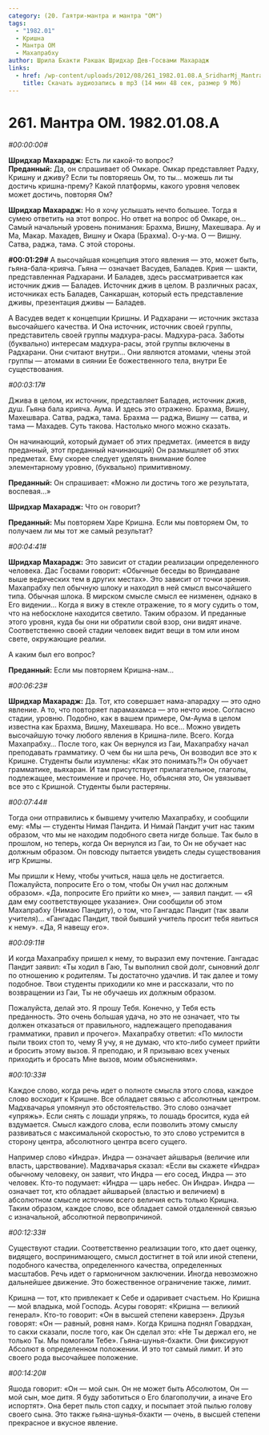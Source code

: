 ```yaml
---
category: (20. Гаятри-мантра и мантра "ОМ")
tags:
  - "1982.01"
  - Кришна
  - Мантра ОМ
  - Махапрабху
author: Шрила Бхакти Ракшак Шридхар Дев-Госвами Махарадж
links:
  - href: /wp-content/uploads/2012/08/261_1982.01.08.A_SridharMj_Mantra_OM.mp3
    title: Скачать аудиозапись в mp3 (14 мин 48 сек, размер 9 Мб)
---
```


# 261. Мантра ОМ. 1982.01.08.A

*#00:00:00#*

**Шридхар Махарадж:** Есть ли какой-то вопрос?\
**Преданный:** Да, он спрашивает об Омкаре. Омкар представляет Радху, Кришну и дживу? Если ты повторяешь Ом, то ты… можешь ли ты достичь кришна-прему? Какой платформы, какого уровня человек может достичь, повторяя Ом?

**Шридхар Махарадж:** Но я хочу услышать нечто большее. Тогда я сумею ответить на этот вопрос. Но ответ на вопрос об Омкаре, он… Самый начальный уровень понимания: Брахма, Вишну, Махешвара. Ау и Ма, Макар. Махадев, Вишну и Окара (Брахма). О-у-ма. О — Вишну. Сатва, раджа, тама. С этой стороны.

**#00:01:29#** А высочайшая концепция этого явления — это, может быть, гьяна-бала-крияча. Гьяна — означает Васудев, Баладев. Крия — шакти, представленная Радхарани. И Баладев, здесь рассматривается как источник джив — Баладев. Источник джив в целом. В различных расах, источниках есть Баладев, Санкаршан, который есть представление дживы, презентация дживы — Баладев.

А Васудев ведет к концепции Кришны. И Радхарани — источник экстаза высочайшего качества. И Она источник, источник своей группы, представитель своей группы мадхура-расы. Мадхура-раса. Заботы (буквально) интересам мадхура-расы, этой группы включены в Радхарани. Они считают внутри… Они являются атомами, члены этой группы — атомами в сиянии Ее божественного тела, внутри Ее существования.

*#00:03:17#*

Джива в целом, их источник, представляет Баладев, источник джив, душ. Гьяна бала крияча. Аума. И здесь это отражено. Брахма, Вишну, Махешвара. Сатва, раджа, тама. Брахма — раджа, Вишну — сатва, и тама — Махадев. Суть такова. Настолько много можно сказать.

Он начинающий, который думает об этих предметах. (имеется в виду преданный, этот преданный начинающий) Он размышляет об этих предметах. Ему скорее следует уделять внимание более элементарному уровню, (буквально) примитивному.

**Преданный:** Он спрашивает: «Можно ли достичь того же результата, воспевая…»

**Шридхар Махарадж:** Что он говорит?

**Преданный:** Мы повторяем Харе Кришна. Если мы повторяем Ом, то получаем ли мы тот же самый результат?

*#00:04:41#*

**Шридхар Махарадж:** Это зависит от стадии реализации определенного человека. Дас Госвами говорит: «Обычные беседы во Вриндаване выше ведических тем в других местах». Это зависит от точки зрения. Махапрабху пел обычную шлоку и находил в ней смысл высочайшего типа. Обычная шлока. В мирском смысле смысл ее низменен, однако в Его видении… Когда я вижу в стекле отражение, то я могу судить о том, что на небосклоне находится светило. Таким образом. И преданные этого уровня, куда бы они ни обратили свой взор, они видят иначе. Соответственно своей стадии человек видит вещи в том или ином свете, окружающие реалии.

А каким был его вопрос?

**Преданный:** Если мы повторяем Кришна-нам…

*#00:06:23#*

**Шридхар Махарадж:** Да. Тот, кто совершает нама-апарадху — это одно явление. А то, что повторяет парамахамса — это нечто иное. Согласно стадии, уровню. Подобно, как в вашем примере, Ом-Аума в целом известна как Брахма, Вишну, Махешвара. Но все… Можно увидеть высочайшую точку любого явления в Кришна-лиле. Всего. Когда Махапрабху… После того, как Он вернулся из Гаи, Махапрабху начал преподавать грамматику. О чем бы ни шла речь, Он возводил все это к Кришне. Студенты были изумлены: «Как это понимать?!» Он обучает грамматике, вьяхаран. И там присутствует прилагательное, глаголы, подлежащее, местоимение и прочее. Но, объясняя это, Он увязывает все это с Кришной. Студенты были растеряны.

*#00:07:44#*

Тогда они отправились к бывшему учителю Махапрабху, и сообщили ему: «Мы — студенты Нимая Пандита. И Нимай Пандит учит нас таким образом, что мы не находим подобного света нигде больше. Так было в прошлом, но теперь, когда Он вернулся из Гаи, то Он не обучает нас должным образом. Он повсюду пытается увидеть следы существования игр Кришны.

Мы пришли к Нему, чтобы учиться, наша цель не достигается. Пожалуйста, попросите Его о том, чтобы Он учил нас должным образом». «Да, попросите Его прийти ко мне», — заявил пандит. — «Я дам ему соответствующее указание». Они сообщили об этом Махапрабху (Нимаю Пандиту), о том, что Гангадас Пандит (так звали учителя)… «Гангадас Пандит, твой бывший учитель просит тебя явиться к нему». «Да, Я навещу его».

*#00:09:11#*

И когда Махапрабху пришел к нему, то выразил ему почтение. Гангадас Пандит заявил: «Ты ходил в Гаю, Ты выполнил свой долг, сыновний долг по отношению к родителям. Ты достаточно удачлив. И так далее и тому подобное. Твои студенты приходили ко мне и рассказали, что по возвращении из Гаи, Ты не обучаешь их должным образом.

Пожалуйста, делай это. Я прошу Тебя. Конечно, у Тебя есть преданность. Это очень большая удача, но это не означает, что ты должен отказаться от правильного, надлежащего преподавания грамматики, правил и прочего». Махапрабху ответил: «По милости пыли твоих стоп то, чему Я учу, я не думаю, что кто-либо сумеет прийти и бросить этому вызов. Я преподаю, и Я призываю всех ученых приходить и бросать Мне вызов, моим объяснениям».

*#00:10:33#*

Каждое слово, когда речь идет о полноте смысла этого слова, каждое слово восходит к Кришне. Все обладает связью с абсолютным центром. Мадхвачарья упомянул это обстоятельство. Это слово означает «упряжь». Если снять с лошади упряжь, то лошадь бросится, куда ей вздумается. Смысл каждого слова, если позволить этому смыслу развиваться с максимальной скоростью, то это слово устремится в сторону центра, абсолютного центра всего сущего.

Например слово «Индра». Индра — означает айшварья (величие или власть, царствование). Мадхвачарья сказал: «Если вы скажете «Индра» обычному человеку, он заявит, что Индра — его сосед, Индра — это человек. Кто-то подумает: «Индра — царь небес. Он Индра». Индра — означает тот, кто обладает айшварьей (властью и величием) в абсолютном смысле источник всего величия есть только Кришна. Таким образом, каждое слово, все обладает самой отдаленной связью с изначальной, абсолютной первопричиной.

*#00:12:33#*

Существуют стадии. Соответственно реализации того, кто дает оценку, видящего, воспринимающего, смысл достигнет в той или иной степени, подобного качества, определенного качества, определенных масштабов. Речь идет о гармоничном заключении. Иногда невозможно дальнейшее движение. Это божественное ограничение также, лимит.

Кришна — тот, кто привлекает к Себе и одаривает счастьем. Но Кришна — мой владыка, мой Господь. Асуры говорят: «Кришна — великий генерал». Кто-то говорит: «Он в высшей степени каверзен». Друзья говорят: «Он — равный, ровня нам». Когда Кришна поднял Говардхан, то сакхи сказали, после того, как Он сделал это: «Не Ты держал его, не только Ты. Мы помогали Тебе». Гьяна-шунья-бхакти. Они фиксируют Абсолют в определенном положении. И это тот самый лимит. И это своего рода высочайшее положение.

*#00:14:20#*

Яшода говорит: «Он — мой сын. Он не может быть Абсолютом, Он — мой сын, мое дитя. Я буду заботиться о Его благополучии, а иначе Его испортят». Она берет пыль стоп садху, и посыпает этой пылью голову своего сына. Это также гьяна-шунья-бхакти — очень, в высшей степени прекрасное и вкусное явление.

